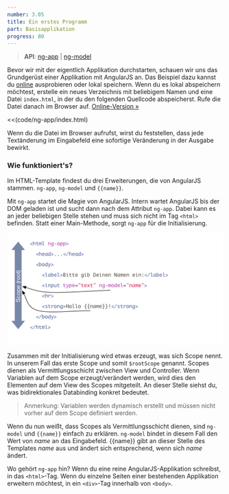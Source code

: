 ```yaml
---
number: 3.05
title: Ein erstes Programm
part: Basisapplikation
progress: 80
---
```


> **API**:
  [ng-app](http://docs.angularjs.org/api/ng.directive:ngApp) |
  [ng-model](http://docs.angularjs.org/api/ng.directive:ngModel)

Bevor wir mit der eigentlich Applikation durchstarten, schauen wir uns das Grundgerüst einer Applikation mit AngularJS an. Das Beispiel dazu kannst du [online](http://jsfiddle.net/angularjs_de/TeAGF/) ausprobieren oder lokal speichern. Wenn du es lokal abspeichern möchtest, erstelle ein neues Verzeichnis mit beliebigem Namen und eine Datei `index.html`, in der du den folgenden Quellcode abspeicherst. Rufe die Datei danach im Browser auf. [Online-Version »](http://jsfiddle.net/angularjs_de/TeAGF/)

<<(code/ng-app/index.html)

Wenn du die Datei im Browser aufrufst, wirst du feststellen, dass jede Textänderung im Eingabefeld eine sofortige Veränderung in der Ausgabe bewirkt.

### Wie funktioniert's?

Im HTML-Template findest du drei Erweiterungen, die von AngularJS stammen. `ng-app`, `ng-model` und `{{name}}`.

Mit `ng-app` startet die Magie von AngularJS. Intern wartet AngularJS bis der DOM geladen ist und sucht dann nach dem Attribut `ng-app`. Dabei kann es an jeder beliebigen Stelle stehen und muss sich nicht im Tag `<html>` befinden. Statt einer Main-Methode, sorgt `ng-app` für die Initialisierung.

![AngularJS - Root Scope](images/figures/scope-root.png)

Zusammen mit der Initialisierung wird etwas erzeugt, was sich Scope nennt. In unserem Fall das erste Scope und somit `$rootScope` genannt. Scopes dienen als Vermittlungsschicht zwischen View und Controller. Wenn Variablen auf dem Scope erzeugt/verändert werden, wird dies den Elementen auf dem View des Scopes mitgeteilt. An dieser Stelle siehst du, was bidirektionales Databinding konkret bedeutet.

> Anmerkung: Variablen werden dynamisch erstellt und müssen nicht vorher auf dem Scope definiert werden.

Wenn du nun weißt, dass Scopes als Vermittlungsschicht dienen, sind `ng-model` und `{{name}}` einfach zu erklären. `ng-model` bindet in diesem Fall den Wert von *name* an das Eingabefeld. {{name}} gibt an dieser Stelle des Templates *name* aus und ändert sich entsprechend, wenn sich *name* ändert.

Wo gehört `ng-app` hin? Wenn du eine reine AngularJS-Applikation schreibst, in das `<html>`-Tag. Wenn du einzelne Seiten einer bestehenden Applikation erweitern möchtest, in ein `<div>`-Tag innerhalb von `<body>`.
